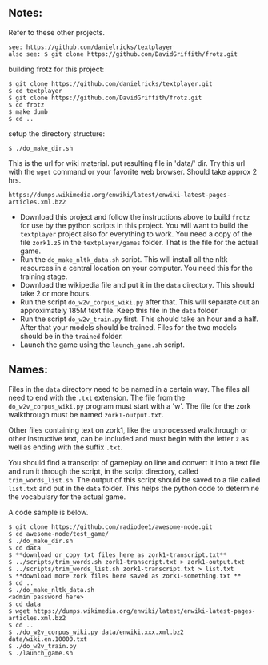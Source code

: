 ## Notes:

Refer to these other projects.
```
see: https://github.com/danielricks/textplayer
also see: $ git clone https://github.com/DavidGriffith/frotz.git
```

building frotz for this project:
```
$ git clone https://github.com/danielricks/textplayer.git
$ cd textplayer
$ git clone https://github.com/DavidGriffith/frotz.git
$ cd frotz
$ make dumb
$ cd ..
```
setup the directory structure:
```
$ ./do_make_dir.sh

```
This is the url for wiki material. put resulting file in 'data/' dir. Try this url with the `wget` command or your favorite web browser. Should take approx 2 hrs.
````
https://dumps.wikimedia.org/enwiki/latest/enwiki-latest-pages-articles.xml.bz2
````

* Download this project and follow the instructions above to build `frotz` for use by the python scripts in this project. You will want to build the `textplayer` project also for everything to work. You need a copy of the file `zork1.z5` in the `textplayer/games` folder. That is the file for the actual game.
* Run the `do_make_nltk_data.sh` script. This will install all the nltk resources in a central location on your computer. You need this for the training stage.
* Download the wikipedia file and put it in the `data` directory. This should take 2 or more hours.
* Run the script `do_w2v_corpus_wiki.py` after that. This will separate out an approximately 185M text file. Keep this file in the `data` folder.
* Run the script `do_w2v_train.py` first. This should take an hour and a half. After that your models should be trained. Files for the two models should be in the `trained` folder. 
* Launch the game using the `launch_game.sh` script. 

## Names:
Files in the `data` directory need to be named in a certain way. The files all need to end with the `.txt` extension. The file from the `do_w2v_corpus_wiki.py` program must start with a 'w'. The file for the zork walkthrough must be named `zork1-output.txt`. 

Other files containing text on zork1, like the unprocessed walkthrough or other instructive text, can be included and must begin with the letter `z` as well as ending with the suffix `.txt`. 

You should find a transcript of gameplay on line and convert it into a text file and run it through the script, in the script directory, called `trim_words_list.sh`. The output of this script should be saved to a file called `list.txt` and put in the `data` folder. This helps the python code to determine the vocabulary for the actual game.

A code sample is below.
````
$ git clone https://github.com/radiodee1/awesome-node.git
$ cd awesome-node/test_game/
$ ./do_make_dir.sh
$ cd data
$ **download or copy txt files here as zork1-transcript.txt**
$ ../scripts/trim_words.sh zork1-transcript.txt > zork1-output.txt
$ ../scripts/trim_words_list.sh zork1-transcript.txt > list.txt
$ **download more zork files here saved as zork1-something.txt **
$ cd ..
$ ./do_make_nltk_data.sh
<admin password here>
$ cd data
$ wget https://dumps.wikimedia.org/enwiki/latest/enwiki-latest-pages-articles.xml.bz2
$ cd ..
$ ./do_w2v_corpus_wiki.py data/enwiki.xxx.xml.bz2 data/wiki.en.10000.txt
$ ./do_w2v_train.py
$ ./launch_game.sh

````
